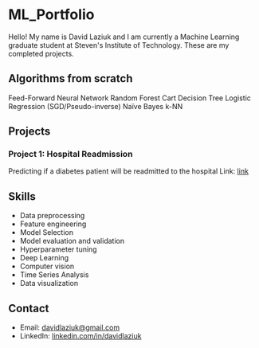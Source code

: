 # ML_Portfolio
Hello! My name is David Laziuk and I am currently a Machine Learning graduate student 
at Steven's Institute of Technology. These are my completed projects. 

<!--
## Live Website

A live version of this website can be found [here](https://example.com/).

## Technologies Used

-->
## Algorithms from scratch
Feed-Forward Neural Network
Random Forest
Cart Decision Tree
Logistic Regression (SGD/Pseudo-inverse)
Naïve Bayes
k-NN

## Projects

### Project 1: Hospital Readmission
Predicting if a diabetes patient will be readmitted to the hospital
Link: [link](https://github.com/dlaziuk/ML_Portfolio/tree/main/Hospital%20Readmission)

## Skills
- Data preprocessing
- Feature engineering
- Model Selection
- Model evaluation and validation
- Hyperparameter tuning
- Deep Learning
- Computer vision
- Time Series Analysis
- Data visualization

## Contact
- Email: [davidlaziuk@gmail.com](mailto:davidlaziuk@gmail.com)
- LinkedIn: [linkedin.com/in/davidlaziuk](https://www.linkedin.com/in/davidlaziuk/)
